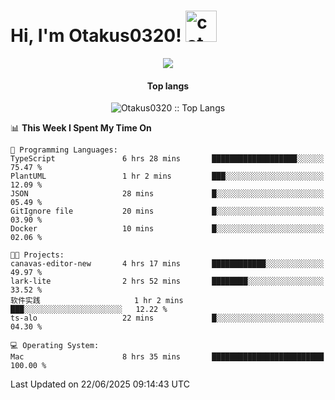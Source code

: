<h1> Hi, I'm Otakus0320! <img src="https://media.giphy.com/media/mGcNjsfWAjY5AEZNw6/giphy.gif" width="50" alt="cat"></h1>

<p align="center"><a href="https://wakatime.com/@044d69d0-1253-4f60-96b6-5d19a0f9dde5"><img src="https://wakatime.com/badge/user/044d69d0-1253-4f60-96b6-5d19a0f9dde5.svg" /></a></p>

<h4 align="center">Top langs</h4>

<p align="center"><img src="https://github-readme-stats.vercel.app/api/top-langs/?username=Otakus0320&langs_count=10&theme=tokyonight&layout=compact&timestamp={{random_number}}" alt="Otakus0320 :: Top Langs" /></p>

<!--START_SECTION:waka-->
📊 **This Week I Spent My Time On** 

```text
💬 Programming Languages: 
TypeScript               6 hrs 28 mins       ███████████████████░░░░░░   75.47 % 
PlantUML                 1 hr 2 mins         ███░░░░░░░░░░░░░░░░░░░░░░   12.09 % 
JSON                     28 mins             █░░░░░░░░░░░░░░░░░░░░░░░░   05.49 % 
GitIgnore file           20 mins             █░░░░░░░░░░░░░░░░░░░░░░░░   03.90 % 
Docker                   10 mins             █░░░░░░░░░░░░░░░░░░░░░░░░   02.06 % 

🐱‍💻 Projects: 
canavas-editor-new       4 hrs 17 mins       ████████████░░░░░░░░░░░░░   49.97 % 
lark-lite                2 hrs 52 mins       ████████░░░░░░░░░░░░░░░░░   33.52 % 
软件实践                     1 hr 2 mins         ███░░░░░░░░░░░░░░░░░░░░░░   12.22 % 
ts-alo                   22 mins             █░░░░░░░░░░░░░░░░░░░░░░░░   04.30 % 

💻 Operating System: 
Mac                      8 hrs 35 mins       █████████████████████████   100.00 % 
```


 Last Updated on 22/06/2025 09:14:43 UTC
<!--END_SECTION:waka-->
